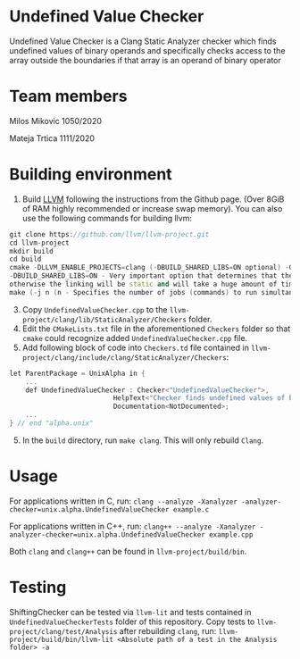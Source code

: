 # Undefined Value Checker 
Undefined Value Checker is a Clang Static Analyzer checker which finds undefined values of binary operands and specifically checks access to the array outside the boundaries if that array is an operand of binary operator

# Team members
Milos Mikovic 1050/2020

Mateja Trtica 1111/2020

# Building environment
1. Build [LLVM](https://github.com/llvm/llvm-project) following the instructions from the Github page. (Over 8GiB of RAM highly recommended or increase swap memory). You can also use the following commands for building llvm:

``` cpp
git clone https://github.com/llvm/llvm-project.git
cd llvm-project
mkdir build
cd build
cmake -DLLVM_ENABLE_PROJECTS=clang (-DBUILD_SHARED_LIBS=ON optional) -G "Unix Makefiles" ../llvm
-DBUILD_SHARED_LIBS=ON - Very important option that determines that the linking of the project will be dynamic, 
otherwise the linking will be static and will take a huge amount of time
make (-j n (n - Specifies the number of jobs (commands) to run simultaneously.)) Example: make -j 8
```
3. Copy `UndefinedValueChecker.cpp` to the `llvm-project/clang/lib/StaticAnalyzer/Checkers` folder.
4. Edit the `CMakeLists.txt` file in the aforementioned `Checkers` folder so that `cmake` could recognize added `UndefinedValueChecker.cpp` file.
5. Add following block of code into `Checkers.td` file contained in `llvm-project/clang/include/clang/StaticAnalyzer/Checkers`:
``` cpp
let ParentPackage = UnixAlpha in {
    ...
    def UndefinedValueChecker : Checker<"UndefinedValueChecker">,  
                          HelpText<"Checker finds undefined values of binary operands and specifically checks access to the array outside the boundaries if that array is an operand of binary operator">,  
                          Documentation<NotDocumented>;  
    ...
} // end "alpha.unix" 
```
5. In the `build` directory, run `make clang`. This will only rebuild `Clang`.

# Usage
For applications written in C, run: ` clang --analyze -Xanalyzer -analyzer-checker=unix.alpha.UndefinedValueChecker example.c `

For applications written in C++, run: ` clang++ --analyze -Xanalyzer -analyzer-checker=unix.alpha.UndefinedValueChecker example.cpp `

Both `clang` and `clang++` can be found in `llvm-project/build/bin`.

# Testing

ShiftingChecker can be tested via `llvm-lit` and tests contained in `UndefinedValueCheckerTests` folder of this repository. Copy tests to `llvm-project/clang/test/Analysis` after rebuilding `clang`, run: ` llvm-project/build/bin/llvm-lit <Absolute path of a test in the Analysis folder> -a `
